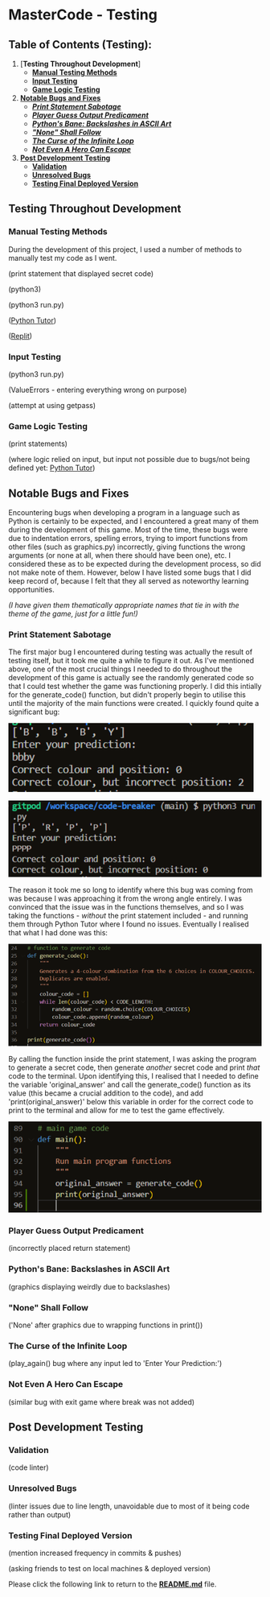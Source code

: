# **MasterCode - Testing**

## **Table of Contents (Testing):**

1. [**Testing Throughout Development**]
   - [**Manual Testing Methods**](#manual-testing-methods)
   - [**Input Testing**](#input-testing)
   - [**Game Logic Testing**](#game-logic-testing)
1. [**Notable Bugs and Fixes**](#notable-bugs-and-fixes)
   - [**_Print Statement Sabotage_**](#print-statement-sabotage)
   - [**_Player Guess Output Predicament_**](#player-guess-output-predicament)
   - [**_Python's Bane: Backslashes in ASCII Art_**](#pythons-bane-backslashes-in-ascii-art)
   - [**_"None" Shall Follow_**](#none-shall-follow)
   - [**_The Curse of the Infinite Loop_**](#the-curse-of-the-infinite-loop)
   - [**_Not Even A Hero Can Escape_**](#not-even-a-hero-can-escape)
1. [**Post Development Testing**](#post-development-testing)
   - [**Validation**](#validation)
   - [**Unresolved Bugs**](#unresolved-bugs)
   - [**Testing Final Deployed Version**](#testing-final-deployed-versiontesting)

## **Testing Throughout Development**

### **Manual Testing Methods**

During the development of this project, I used a number of methods to manually test my code as I went.

(print statement that displayed secret code)

(python3)

(python3 run.py)

([Python Tutor](https://pythontutor.com/python-debugger.html#mode=edit))

([Replit](https://replit.com/~))

### **Input Testing**

(python3 run.py)

(ValueErrors - entering everything wrong on purpose)

(attempt at using getpass)

### **Game Logic Testing**

(print statements)

(where logic relied on input, but input not possible due to bugs/not being defined yet: [Python Tutor](https://pythontutor.com/python-debugger.html#mode=edit))

## **Notable Bugs and Fixes**

Encountering bugs when developing a program in a language such as Python is certainly to be expected, and I encountered a great many of them during the development of this game. Most of the time, these bugs were due to indentation errors, spelling errors, trying to import functions from other files (such as graphics.py) incorrectly, giving functions the wrong arguments (or none at all, when there should have been one), etc. I considered these as to be expected during the development process, so did not make note of them. However, below I have listed some bugs that I did keep record of, because I felt that they all served as noteworthy learning opportunities.

_(I have given them thematically appropriate names that tie in with the theme of the game, just for a little fun!)_

### Print Statement Sabotage

The first major bug I encountered during testing was actually the result of testing itself, but it took me quite a while to figure it out. As I've mentioned above, one of the most crucial things I needed to do throughout the development of this game is actually see the randomly generated code so that I could test whether the game was functioning properly. I did this intially for the generate_code() function, but didn't properly begin to utilise this until the majority of the main functions were created. I quickly found quite a significant bug:

![Screenshot of correct code entered, but result showing as 0 in correct position, only 2 correct in wrong position](docs/images/print-statement-sabotage-1.png)

![Screenshot of 3 out of 4 characters correct, but result showing 0 correct position, and 0 correct in wrong position](docs/images/print-statement-sabotage-2.png)

The reason it took me so long to identify where this bug was coming from was because I was approaching it from the wrong angle entirely. I was convinced that the issue was in the functions themselves, and so I was taking the functions - _without_ the print statement included - and running them through Python Tutor where I found no issues. Eventually I realised that what I had done was this:

![Screenshot showing that I had incorrectly called the function INSIDE the print statement](docs/images/print-statement-sabotage-3.png)

By calling the function inside the print statement, I was asking the program to generate a secret code, then generate _another_ secret code and print _that_ code to the terminal. Upon identifying this, I realised that I needed to define the variable 'original_answer' and call the generate_code() function as its value (this became a crucial addition to the code), and add 'print(original_answer)' below this variable in order for the correct code to print to the terminal and allow for me to test the game effectively.

![Screenshot of the solution to this bug](docs/images/print-statement-sabotage-4.png)

### Player Guess Output Predicament

(incorrectly placed return statement)

### Python's Bane: Backslashes in ASCII Art

(graphics displaying weirdly due to backslashes)

### "None" Shall Follow

('None' after graphics due to wrapping functions in print())

### The Curse of the Infinite Loop

(play_again() bug where any input led to 'Enter Your Prediction:')

### Not Even A Hero Can Escape

(similar bug with exit game where break was not added)

## **Post Development Testing**

### **Validation**

(code linter)

### **Unresolved Bugs**

(linter issues due to line length, unavoidable due to most of it being code rather than output)

### **Testing Final Deployed Version**

(mention increased frequency in commits & pushes)

(asking friends to test on local machines & deployed version)

Please click the following link to return to the [**README.md**](README.md) file.
